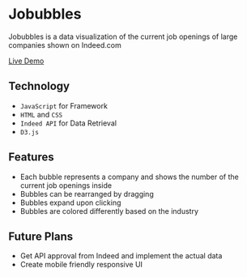 # Jobubbles

Jobubbles is a data visualization of the current job openings of large companies shown on Indeed.com

[Live Demo](https://noelseo.github.io/Jobubbles/)

## Technology
* `JavaScript` for Framework
* `HTML` and `CSS`
* `Indeed API` for Data Retrieval
* `D3.js`

## Features
* Each bubble represents a company and shows the number of the current job openings inside
* Bubbles can be rearranged by dragging
* Bubbles expand upon clicking
* Bubbles are colored differently based on the industry

## Future Plans
* Get API approval from Indeed and implement the actual data
* Create mobile friendly responsive UI
